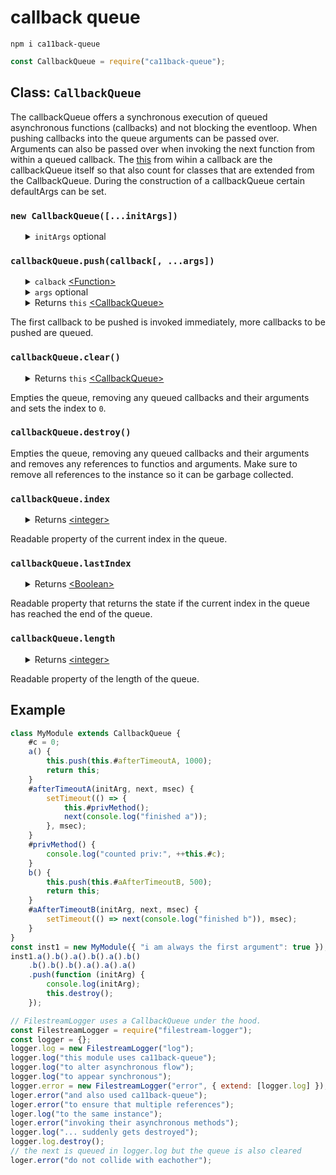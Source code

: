 # callback queue

<pre><code>npm i ca11back-queue</code></pre>

```javascript
const CallbackQueue = require("ca11back-queue");
```

<div>
    <h2>Class: <code>CallbackQueue</code></h2>
    <div>
        The callbackQueue offers a synchronous execution of queued asynchronous functions (callbacks) and not blocking the eventloop. When pushing callbacks into the queue arguments can be passed over. Arguments can also be passed over when invoking the next function from within a queued callback. The <a href="https://developer.mozilla.org/en-US/docs/Web/JavaScript/Reference/Operators/this">this</a> from wihin a callback are the callbackQueue itself so that also count for classes that are extended from the CallbackQueue. During the construction of a callbackQueue certain defaultArgs can be set.
    </div>
</div>

<div>
    <h3><code>new CallbackQueue([...initArgs])</code></h3>
    <ul>
        <details>
            <summary>
                <code>initArgs</code> optional
            </summary>
            <div>
                When initArgs are initialized they are set the become the first arguments of every callback located even before the next function argument.
            </div>
        </details>
    </ul>
</div>

<div>
    <h3><code>callbackQueue.push(callback[, ...args])</code></h3>
    <ul>
        <details>
            <summary>
                <code>calback</code> <a href="https://developer.mozilla.org/en-US/docs/Web/JavaScript/Reference/Global_Objects/Function">&lt;Function&gt;</a>
            </summary>
            <b><code>function callback([...initArgs, ]next[, ...args]) {}</code></b>
            <ul>
                <details>
                    <summary>
                        <code>initArgs</code>
                    </summary>
                    <div>
                        When initArgs were initialized they are the first arguments in every callback.
                    </div>
                </details>
                <details>
                    <summary>
                        <code>next</code> <a href="https://developer.mozilla.org/en-US/docs/Web/JavaScript/Reference/Global_Objects/Function">&lt;Function&gt;</a> <b>Required!</b>
                    </summary>
                    <div><b><code>next([...args]);</code></b></div>
                    <div>
                        Every callback must take a next as first parameter and this is a function. Invoking the next function from within the callback triggers the next callback in queue to be invoked. When passing arguments to the next function these arguments are added on top of the initial arguments that were passed over to the push method.
                    </div>
                </details>
                <details>
                    <summary>
                        <code>args</code> optional
                    </summary>
                    <div>
                        A combination captured arguments:<br>
                        1. arguments captured when invoking the the push method<br>
                        2. arguments captured when invoking the next function from the previous callback in the queue.
                    </div>
                </details>
            </ul>
            <div>
                The asynchronous function to push into queue is the callback parameter.
            </div>
        </details>
        <details>
            <summary>
                <code>args</code> optional
            </summary>
            <div>
                Arguments passed over when invoking the push methods are set to be the first arguments after the next function argument within the queued callback.
            </div>
        </details>
        <details>
            <summary>
                Returns <code>this</code> <a href="#class-callbackqueue">&lt;CallbackQueue&gt;</a>
            </summary>
            For chaining methods.
        </details>
    </ul>
    <div>
        The first callback to be pushed is invoked immediately, more callbacks to be pushed are queued.
    </div>
</div>

<div>
    <h3><code>callbackQueue.clear()</code></h3>
    <ul>
        <details>
            <summary>
                Returns <code>this</code> <a href="#class-callbackqueue">&lt;CallbackQueue&gt;</a>
            </summary>
            Allows chaining methods.
        </details>
    </ul>
    <div>
        Empties the queue, removing any queued callbacks and their arguments and sets the index to <code>0</code>.
    </div>
</div>

<div>
    <h3><code>callbackQueue.destroy()</code></h3>
    Empties the queue, removing any queued callbacks and their arguments and removes any references to functios and arguments. Make sure to remove all references to the instance so it can be garbage collected.
</div>

<div>
    <h3><code>callbackQueue.index</code></h3>
    <ul>
        <details>
            <summary>
                Returns <a href="https://developer.mozilla.org/en-US/docs/Web/JavaScript/Data_structures#Number_type">&lt;integer&gt;</a>
            </summary>
            <div>
                The index keeps increasing untill it reaches the end of the queue, then the index is set to <code>0</code>.
            </div>
        </details>
    </ul>
    <div>
        Readable property of the current index in the queue.
    </div>
</div>

<div>
    <h3><code>callbackQueue.lastIndex</code></h3>
    <ul>
        <details>
            <summary>
                Returns <a href="https://developer.mozilla.org/en-US/docs/Web/JavaScript/Data_structures#Boolean_type">&lt;Boolean&gt;</a>
            </summary>
            <div>
                The lastIndex is calculated as <code>index >= queue.length - 1</code>.
            </div>
        </details>
    </ul>
    <div>
        Readable property that returns the state if the current index in the queue has reached the end of the queue.
    </div>
</div>

<div>
    <h3><code>callbackQueue.length</code></h3>
    <ul>
        <details>
            <summary>
                Returns <a href="https://developer.mozilla.org/en-US/docs/Web/JavaScript/Data_structures#Number_type">&lt;integer&gt;</a>
            </summary>
            <code>
                The length keeps increasing the more callbacks are pushed into the queue untill the index reaches the end of the queue, then queue is cleared and it's lenght becomes 0.
            </code>
        </details>
    </ul>
    <div>
        Readable property of the length of the queue.
    </div>
</div>
<h2>Example</h2>

```javascript
class MyModule extends CallbackQueue {
    #c = 0;
    a() {
        this.push(this.#afterTimeoutA, 1000);
        return this;
    }
    #afterTimeoutA(initArg, next, msec) {
        setTimeout(() => {
            this.#privMethod();
            next(console.log("finished a"));
        }, msec);
    }
    #privMethod() {
        console.log("counted priv:", ++this.#c);
    }
    b() {
        this.push(this.#aAfterTimeoutB, 500);
        return this;
    }
    #aAfterTimeoutB(initArg, next, msec) {
        setTimeout(() => next(console.log("finished b")), msec);
    }
}
const inst1 = new MyModule({ "i am always the first argument": true });
inst1.a().b().a().b().a().b()
    .b().b().b().a().a().a()
    .push(function (initArg) {
        console.log(initArg);
        this.destroy();
    });
```

```javascript
// FilestreamLogger uses a CallbackQueue under the hood.
const FilestreamLogger = require("filestream-logger");
const logger = {};
logger.log = new FilestreamLogger("log");
logger.log("this module uses ca11back-queue");
logger.log("to alter asynchronous flow");
logger.log("to appear synchronous");
logger.error = new FilestreamLogger("error", { extend: [logger.log] });
loger.error("and also used ca11back-queue");
loger.error("to ensure that multiple references");
loger.log("to the same instance");
loger.error("invoking their asynchronous methods");
logger.log("... suddenly gets destroyed");
logger.log.destroy();
// the next is queued in logger.log but the queue is also cleared
loger.error("do not collide with eachother");
```